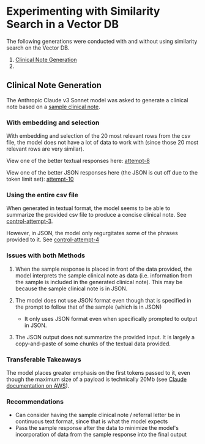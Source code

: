 # Experimenting with Similarity Search in a Vector DB

The following generations were conducted with and without using similarity search on the Vector DB. 
1. [Clinical Note Generation](#clinical-note-generation)
2. 

## Clinical Note Generation

The Anthropic Claude v3 Sonnet model was asked to generate a clinical note based on a [sample clinical note](./sample_responses/clinical-notes-01.txt). 

### With embedding and selection

With embedding and selection of the 20 most relevant rows from the csv file, the model does not have a lot of data to work with (since those 20 most relevant rows are very similar). 

View one of the better textual responses here: [attempt-8](./results/clinical-notes-01/attempt-8.txt)

View one of the better JSON responses here (the JSON is cut off due to the token limit set): [attempt-10](./results/clinical-notes-01/attempt-10.txt)

### Using the entire csv file

When generated in textual format, the model seems to be able to summarize the provided csv file to produce a concise clinical note. See [control-attempt-3](./results/clinical-notes-01/control-attempt-3.txt). 

However, in JSON, the model only regurgitates some of the phrases provided to it. See [control-attempt-4](./results/clinical-notes-01/control-attempt-4s.txt)

### Issues with both Methods

1. When the sample response is placed in front of the data provided, the model interprets the sample clinical note as data (i.e. information from the sample is included in the generated clinical note). This may be because the sample clinical note is in JSON. 

2. The model does not use JSON format even though that is specified in the prompt to follow that of the sample (which is in JSON)
    - It only uses JSON format even when specifically prompted to output in JSON. 

3. The JSON output does not summarize the provided input. It is largely a copy-and-paste of some chunks of the textual data provided. 

### Transferable Takeaways

The model places greater emphasis on the first tokens passed to it, even though the maximum size of a payload is technically 20Mb (see [Claude documentation on AWS](https://docs.aws.amazon.com/bedrock/latest/userguide/model-parameters-anthropic-claude-messages.html)). 

### Recommendations

- Can consider having the sample clinical note / referral letter be in continuous text format, since that is what the model expects
- Pass the sample response after the data to minimize the model's incorporation of data from the sample response into the final output